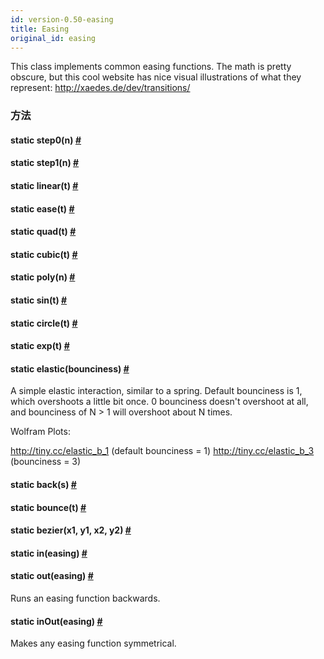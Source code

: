 ```yaml
---
id: version-0.50-easing
title: Easing
original_id: easing
---
```


This class implements common easing functions. The math is pretty obscure, but this cool website has nice visual illustrations of what they represent: <http://xaedes.de/dev/transitions/>

### 方法

<div class="props">
    <div class="prop"><h4 class="methodTitle"><a class="anchor" name="step0"></a><span class="methodType">static </span>step0<span
            class="methodType">(n)</span> <a class="hash-link" href="#step0">#</a></h4></div>
    <div class="prop"><h4 class="methodTitle"><a class="anchor" name="step1"></a><span class="methodType">static </span>step1<span
            class="methodType">(n)</span> <a class="hash-link" href="#step1">#</a></h4></div>
    <div class="prop"><h4 class="methodTitle"><a class="anchor" name="linear"></a><span
            class="methodType">static </span>linear<span class="methodType">(t)</span> <a class="hash-link"
                                                                                          href="#linear">#</a>
    </h4></div>
    <div class="prop"><h4 class="methodTitle"><a class="anchor" name="ease"></a><span class="methodType">static </span>ease<span
            class="methodType">(t)</span> <a class="hash-link" href="#ease">#</a></h4></div>
    <div class="prop"><h4 class="methodTitle"><a class="anchor" name="quad"></a><span class="methodType">static </span>quad<span
            class="methodType">(t)</span> <a class="hash-link" href="#quad">#</a></h4></div>
    <div class="prop"><h4 class="methodTitle"><a class="anchor" name="cubic"></a><span class="methodType">static </span>cubic<span
            class="methodType">(t)</span> <a class="hash-link" href="#cubic">#</a></h4></div>
    <div class="prop"><h4 class="methodTitle"><a class="anchor" name="poly"></a><span class="methodType">static </span>poly<span
            class="methodType">(n)</span> <a class="hash-link" href="#poly">#</a></h4></div>
    <div class="prop"><h4 class="methodTitle"><a class="anchor" name="sin"></a><span class="methodType">static </span>sin<span
            class="methodType">(t)</span> <a class="hash-link" href="#sin">#</a></h4></div>
    <div class="prop"><h4 class="methodTitle"><a class="anchor" name="circle"></a><span
            class="methodType">static </span>circle<span class="methodType">(t)</span> <a class="hash-link"
                                                                                          href="#circle">#</a>
    </h4></div>
    <div class="prop"><h4 class="methodTitle"><a class="anchor" name="exp"></a><span class="methodType">static </span>exp<span
            class="methodType">(t)</span> <a class="hash-link" href="#exp">#</a></h4></div>
    <div class="prop"><h4 class="methodTitle"><a class="anchor" name="elastic"></a><span
            class="methodType">static </span>elastic<span class="methodType">(bounciness)</span> <a class="hash-link"
                                                                                                    href="#elastic">#</a>
    </h4>
        <div><p>A simple elastic interaction, similar to a spring. Default bounciness
            is 1, which overshoots a little bit once. 0 bounciness doesn't overshoot
            at all, and bounciness of N &gt; 1 will overshoot about N times.</p>
            <p>Wolfram Plots:</p>
            <p><a href="http://tiny.cc/elastic_b_1">http://tiny.cc/elastic_b_1</a> (default bounciness = 1)
                <a href="http://tiny.cc/elastic_b_3">http://tiny.cc/elastic_b_3</a> (bounciness = 3)</p></div>
    </div>
    <div class="prop"><h4 class="methodTitle"><a class="anchor" name="back"></a><span class="methodType">static </span>back<span
            class="methodType">(s)</span> <a class="hash-link" href="#back">#</a></h4></div>
    <div class="prop"><h4 class="methodTitle"><a class="anchor" name="bounce"></a><span
            class="methodType">static </span>bounce<span class="methodType">(t)</span> <a class="hash-link"
                                                                                          href="#bounce">#</a>
    </h4></div>
    <div class="prop"><h4 class="methodTitle"><a class="anchor" name="bezier"></a><span
            class="methodType">static </span>bezier<span class="methodType">(x1, y1, x2, y2)</span> <a class="hash-link"
                                                                                                       href="#bezier">#</a>
    </h4></div>
    <div class="prop"><h4 class="methodTitle"><a class="anchor" name="in"></a><span
            class="methodType">static </span>in<span class="methodType">(easing)</span> <a class="hash-link"
                                                                                           href="#in">#</a>
    </h4></div>
    <div class="prop"><h4 class="methodTitle"><a class="anchor" name="out"></a><span class="methodType">static </span>out<span
            class="methodType">(easing)</span> <a class="hash-link" href="#out">#</a></h4>
        <div><p>Runs an easing function backwards.</p></div>
    </div>
    <div class="prop"><h4 class="methodTitle"><a class="anchor" name="inout"></a><span class="methodType">static </span>inOut<span
            class="methodType">(easing)</span> <a class="hash-link" href="#inout">#</a></h4>
        <div><p>Makes any easing function symmetrical.</p></div>
    </div>
</div>